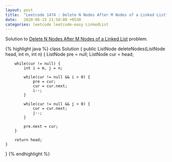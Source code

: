 ```yaml
---
layout: post
title:  "Leetcode 1474 : Delete N Nodes After M Nodes of a Linked List"
date:   2020-06-15 21:50:00 +0530
categories: leetcode leetcode-easy LinkedList
---
```


Solution to [Delete N Nodes After M Nodes of a Linked List][leetcode] problem.

{% highlight java %}
class Solution {
    public ListNode deleteNodes(ListNode head, int m, int n) {
        ListNode pre = null;
        ListNode cur = head;
        
        while(cur != null) {
            int i = m, j = n;
            
            while(cur != null && i > 0) {
                pre = cur;
                cur = cur.next;
                i--;
            }
            
            while(cur != null && j > 0) {
                cur = cur.next;
                j--;
            }
            
            pre.next = cur;
        }
        
        return head;
    }
}
{% endhighlight %}

[leetcode]: https://leetcode.com/problems/delete-n-nodes-after-m-nodes-of-a-linked-list/
